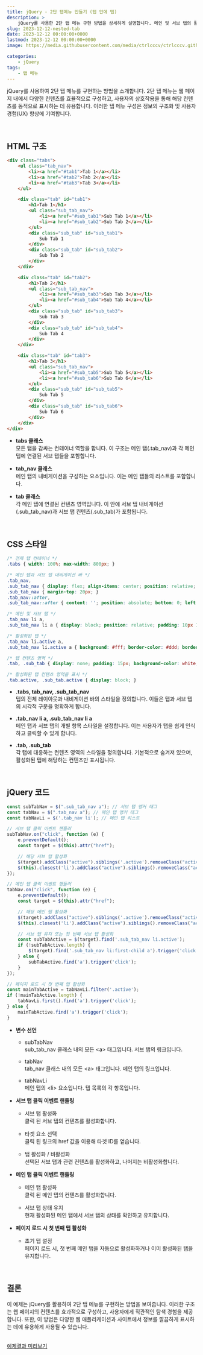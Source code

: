 ```yaml
---
title: jQuery - 2단 탭메뉴 만들기 (탭 안에 탭)
description: >  
    jQuery를 사용한 2단 탭 메뉴 구현 방법을 상세하게 설명합니다. 메인 및 서브 탭의 활성화, 스타일링 방법에 대해 설명합니다.  
slug: 2023-12-12-nested-tab
date: 2023-12-12 00:00:00+0000
lastmod: 2023-12-12 00:00:00+0000
image: https://media.githubusercontent.com/media/ctrlcccv/ctrlcccv.github.io/master/assets/img/post/2023-12-12-nested-tab.webp

categories:
    - jQuery
tags:
    - 탭 메뉴
---
```

jQuery를 사용하여 2단 탭 메뉴를 구현하는 방법을 소개합니다. 2단 탭 메뉴는 웹 페이지 내에서 다양한 컨텐츠를 효율적으로 구성하고, 사용자의 상호작용을 통해 해당 컨텐츠를 동적으로 표시하는 데 유용합니다. 이러한 탭 메뉴 구성은 정보의 구조화 및 사용자 경험(UX) 향상에 기여합니다.   


<div class="ads_wrap">
<ins class="adsbygoogle"
     style="display:block; text-align:center;"
     data-ad-layout="in-article"
     data-ad-format="fluid"
     data-ad-client="ca-pub-8535540836842352"
     data-ad-slot="2974559225"></ins>
<script>
     (adsbygoogle = window.adsbygoogle || []).push({});
</script>
</div>

<br>

## HTML 구조
```html
<div class="tabs">
    <ul class="tab_nav">
        <li><a href="#tab1">Tab 1</a></li>
        <li><a href="#tab2">Tab 2</a></li>
        <li><a href="#tab3">Tab 3</a></li>
    </ul>

    <div class="tab" id="tab1">
        <h1>Tab 1</h1>
        <ul class="sub_tab_nav">
            <li><a href="#sub_tab1">Sub Tab 1</a></li>
            <li><a href="#sub_tab2">Sub Tab 2</a></li>
        </ul>
        <div class="sub_tab" id="sub_tab1">
            Sub Tab 1
        </div>
        <div class="sub_tab" id="sub_tab2">
            Sub Tab 2
        </div>
    </div>

    <div class="tab" id="tab2">
        <h1>Tab 2</h1>
        <ul class="sub_tab_nav">
            <li><a href="#sub_tab3">Sub Tab 3</a></li>
            <li><a href="#sub_tab4">Sub Tab 4</a></li>
        </ul>
        <div class="sub_tab" id="sub_tab3">
            Sub Tab 3
        </div>
        <div class="sub_tab" id="sub_tab4">
            Sub Tab 4
        </div>
    </div>

    <div class="tab" id="tab3">
        <h1>Tab 3</h1>
        <ul class="sub_tab_nav">
            <li><a href="#sub_tab5">Sub Tab 5</a></li>
            <li><a href="#sub_tab6">Sub Tab 6</a></li>
        </ul>
        <div class="sub_tab" id="sub_tab5">
            Sub Tab 5
        </div>
        <div class="sub_tab" id="sub_tab6">
            Sub Tab 6
        </div>
    </div>
</div>
```
* **tabs 클래스**  
모든 탭을 감싸는 컨테이너 역할을 합니다. 이 구조는 메인 탭(.tab_nav)과 각 메인 탭에 연결된 서브 탭들을 포함합니다.

* **tab_nav 클래스**  
메인 탭의 내비게이션을 구성하는 요소입니다. 이는 메인 탭들의 리스트를 포함합니다.

* **tab 클래스**  
각 메인 탭에 연결된 컨텐츠 영역입니다. 이 안에 서브 탭 내비게이션(.sub_tab_nav)과 서브 탭 컨텐츠(.sub_tab)가 포함됩니다.   
<br>

## CSS 스타일
```css
/* 전체 탭 컨테이너 */
.tabs { width: 100%; max-width: 800px; } 

/* 메인 탭과 서브 탭 내비게이션 바 */
.tab_nav, 
.sub_tab_nav { display: flex; align-items: center; position: relative; padding: 15px 15px 0; background: #f7f7f7; border: 1px solid #ddd; border-bottom: none; border-radius:6px 6px 0 0; } 
.sub_tab_nav { margin-top: 20px; } 
.tab_nav::after,
.sub_tab_nav::after { content: ''; position: absolute; bottom: 0; left: 0; width: 100%; height: 1px; background: #ddd; z-index: 1; } 

/* 메인 및 서브 탭 */
.tab_nav li a,
.sub_tab_nav li a { display: block; position: relative; padding: 10px 15px; border: 1px solid #f7f7f7; border-bottom: none; font-size: 18px; font-weight: 500; color: #000; z-index: 0; } 

/* 활성화된 탭 */
.tab_nav li.active a,
.sub_tab_nav li.active a { background: #fff; border-color: #ddd; border-radius:6px 6px 0 0; z-index: 2; } 

/* 탭 컨텐츠 영역 */
.tab, .sub_tab { display: none; padding: 15px; background-color: white; border: 1px solid #ddd; border-top: none; border-radius:0 0 6px 6px; } 

/* 활성화된 탭 컨텐츠 영역을 표시 */
.tab.active, .sub_tab.active { display: block; } 
```
* **.tabs, tab_nav, .sub_tab_nav**  
탭의 전체 레이아웃과 내비게이션 바의 스타일을 정의합니다. 이들은 탭과 서브 탭의 시각적 구분을 명확하게 합니다.

* **.tab_nav li a, .sub_tab_nav li a**  
메인 탭과 서브 탭의 개별 항목 스타일을 설정합니다. 이는 사용자가 탭을 쉽게 인식하고 클릭할 수 있게 합니다.

* **.tab, .sub_tab**  
각 탭에 대응하는 컨텐츠 영역의 스타일을 정의합니다. 기본적으로 숨겨져 있으며, 활성화된 탭에 해당하는 컨텐츠만 표시됩니다.  


<div class="ads_wrap">
<ins class="adsbygoogle"
     style="display:block; text-align:center;"
     data-ad-layout="in-article"
     data-ad-format="fluid"
     data-ad-client="ca-pub-8535540836842352"
     data-ad-slot="2974559225"></ins>
<script>
     (adsbygoogle = window.adsbygoogle || []).push({});
</script>
</div>

<br>

## jQuery 코드
```js
const subTabNav = $(".sub_tab_nav a"); // 서브 탭 앵커 태그
const tabNav = $(".tab_nav a"); // 메인 탭 앵커 태그
const tabNavLi = $('.tab_nav li'); // 메인 탭 리스트

// 서브 탭 클릭 이벤트 핸들러
subTabNav.on("click", function (e) {
    e.preventDefault();
    const target = $(this).attr("href");

    // 해당 서브 탭 활성화
    $(target).addClass("active").siblings('.active').removeClass("active");
    $(this).closest('li').addClass("active").siblings().removeClass("active");
});

// 메인 탭 클릭 이벤트 핸들러
tabNav.on("click", function (e) {
    e.preventDefault();
    const target = $(this).attr("href");

    // 해당 메인 탭 활성화
    $(target).addClass("active").siblings('.active').removeClass("active");
    $(this).closest('li').addClass("active").siblings().removeClass("active");

    // 서브 탭 유지 또는 첫 번째 서브 탭 활성화
    const subTabActive = $(target).find('.sub_tab_nav li.active');
    if (!subTabActive.length) {
        $(target).find('.sub_tab_nav li:first-child a').trigger('click');
    } else {
        subTabActive.find('a').trigger('click');
    }
});

// 페이지 로드 시 첫 번째 탭 활성화
const mainTabActive = tabNavLi.filter('.active');
if (!mainTabActive.length) {
    tabNavLi.first().find('a').trigger('click');
} else {
    mainTabActive.find('a').trigger('click');
}
```
* **변수 선언**  
  * subTabNav  
  sub_tab_nav 클래스 내의 모든 &lt;a&gt; 태그입니다. 서브 탭의 링크입니다.

  * tabNav   
  tab_nav 클래스 내의 모든 &lt;a&gt; 태그입니다. 메인 탭의 링크입니다.

  * tabNavLi  
  메인 탭의 &lt;li&gt; 요소입니다. 탭 목록의 각 항목입니다.

* **서브 탭 클릭 이벤트 핸들링**  
  * 서브 탭 활성화  
  클릭 된 서브 탭의 컨텐츠를 활성화합니다.

  * 타겟 요소 선택  
  클릭 된 링크의 href 값을 이용해 타겟 ID를 얻습니다.

  * 탭 활성화 / 비활성화  
  선택된 서브 탭과 관련 컨텐츠를 활성화하고, 나머지는 비활성화합니다.

* **메인 탭 클릭 이벤트 핸들링**  
  * 메인 탭 활성화  
  클릭 된 메인 탭의 컨텐츠를 활성화합니다.

  * 서브 탭 상태 유지   
  현재 활성화된 메인 탭에서 서브 탭의 상태를 확인하고 유지합니다.

* **페이지 로드 시 첫 번째 탭 활성화**  
  * 초기 탭 설정   
  페이지 로드 시, 첫 번째 메인 탭을 자동으로 활성화하거나 이미 활성화된 탭을 유지합니다.  
<br>

## 결론
이 예제는 jQuery를 활용하여 2단 탭 메뉴를 구현하는 방법을 보여줍니다. 이러한 구조는 웹 페이지의 컨텐츠를 효과적으로 구성하고, 사용자에게 직관적인 탐색 경험을 제공합니다. 또한, 이 방법은 다양한 웹 애플리케이션과 사이트에서 정보를 깔끔하게 표시하는 데에 유용하게 사용될 수 있습니다.  
<br>

<div class="btn_wrap">
    <a target="_blank" href="https://ctrlcccv.github.io/ctrlcccv-demo/2023-12-12-nested-tab/">예제결과 미리보기</a>
</div>
